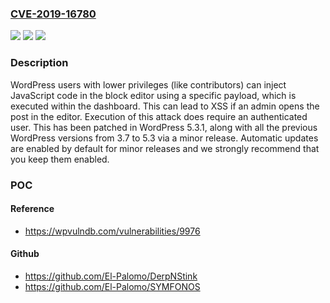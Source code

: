 ### [CVE-2019-16780](https://cve.mitre.org/cgi-bin/cvename.cgi?name=CVE-2019-16780)
![](https://img.shields.io/static/v1?label=Product&message=WordPress&color=blue)
![](https://img.shields.io/static/v1?label=Version&message=%3C%205.3.1%3C%205.3.1%20&color=brighgreen)
![](https://img.shields.io/static/v1?label=Vulnerability&message=CWE-79%20Cross-site%20Scripting%20(XSS)&color=brighgreen)

### Description

WordPress users with lower privileges (like contributors) can inject JavaScript code in the block editor using a specific payload, which is executed within the dashboard. This can lead to XSS if an admin opens the post in the editor. Execution of this attack does require an authenticated user. This has been patched in WordPress 5.3.1, along with all the previous WordPress versions from 3.7 to 5.3 via a minor release. Automatic updates are enabled by default for minor releases and we strongly recommend that you keep them enabled.

### POC

#### Reference
- https://wpvulndb.com/vulnerabilities/9976

#### Github
- https://github.com/El-Palomo/DerpNStink
- https://github.com/El-Palomo/SYMFONOS

